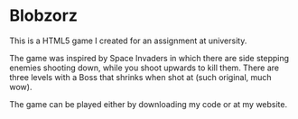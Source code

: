 Blobzorz
========
This is a HTML5 <cavas> game I created for an assignment at university.

The game was inspired by Space Invaders in which there are side stepping enemies shooting down, while you shoot upwards to kill them. There are three levels with a Boss that shrinks when shot at (such original, much wow).

The game can be played either by downloading my code or at my website.
